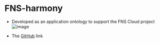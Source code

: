 
# FNS-harmony 
* Developed as an application ontology to support the FNS Cloud project
![image](https://user-images.githubusercontent.com/65600609/199046137-0a12f054-32db-4c27-b689-d7fb1cd93d49.png)

* The [GitHub](https://github.com/panovp/FNS-Harmony) link 
